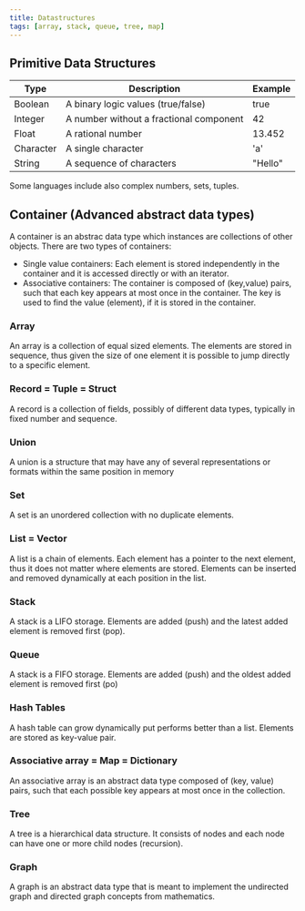 ```yaml
---
title: Datastructures
tags: [array, stack, queue, tree, map]
---
```


## Primitive Data Structures

| Type    | Description | Example |
|---------|------------------|---------|
| Boolean | A binary logic values (true/false)  | true |
| Integer | A number without a fractional component | 42 |
| Float   | A rational number | 13.452 |
| Character | A single character | 'a' |
| String  | A sequence of characters | "Hello" |

Some languages include also complex numbers, sets, tuples.


## Container (Advanced abstract data types)
A container is an abstrac data type which instances are collections of other objects. There are two types of containers:

* Single value containers: Each element is stored independently in the container and it is accessed directly or with an iterator.
* Associative containers: The container is composed of (key,value) pairs, such that each key appears at most once in the container. The key is used to find the value (element), if it is stored in the container.


### Array
An array is a collection of equal sized elements. The elements are stored in sequence, thus given the size of one element it is possible to jump directly to a specific element.

### Record = Tuple = Struct
A record is a collection of fields, possibly of different data types, typically in fixed number and sequence.

### Union
A union is a structure that may have any of several representations or formats within the same position in memory

### Set
A set is an unordered collection with no duplicate elements.

### List = Vector
A list is a chain of elements. Each element has a pointer to the next element, thus it does not matter where elements are stored. Elements can be inserted and removed dynamically at each position in the list.

### Stack
A stack is a LIFO storage. Elements are added (push) and the latest added element is removed first (pop).

### Queue
A stack is a FIFO storage. Elements are added (push) and the oldest added element is removed first (po)

### Hash Tables
A hash table can grow dynamically put performs better than a list. Elements are stored as key-value pair.

### Associative array = Map = Dictionary
An associative array is an abstract data type composed of (key, value) pairs, such that each possible key appears at most once in the collection.

### Tree
A tree is a hierarchical data structure. It consists of nodes and each node can have one or more child nodes (recursion).

### Graph
A graph is an abstract data type that is meant to implement the undirected graph and directed graph concepts from mathematics.
